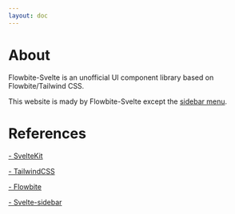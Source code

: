 ```yaml
---
layout: doc
---
```


<h1 class="text-3xl dark:text-white w-full pb-4">About</h1>

<p class="dark:text-white w-full text-lg py-2">
  Flowbite-Svelte is an unofficial UI component library based on Flowbite/Tailwind CSS.
</p>
<p class="dark:text-white w-full text-lg py-2">This website is mady by Flowbite-Svelte except the <a href="" target="_blank">sidebar menu</a>.</p>


<h1 class="text-2xl dark:text-white w-full pt-8 pb-4">References</h1>

<p class="dark:text-white w-full text-lg py-2"><a href="https://kit.svelte.dev/docs">- SvelteKit</a></p>

<p class="dark:text-white w-full text-lg py-2"><a href="https://tailwindcss.com/docs/installation">- TailwindCSS</a></p>

<p class="dark:text-white w-full text-lg py-2"><a href="https://flowbite.com/docs/getting-started/introduction/">- Flowbite</a></p>

<p class="dark:text-white w-full text-lg py-2"><a href="https://github.com/shinokada/svelte-sidebar">- Svelte-sidebar</a></p>